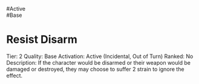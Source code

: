 #Active  
#Base 

# Resist Disarm
Tier: 2
Quality: Base
Activation: Active (Incidental, Out of Turn)
Ranked: No
Description: If the character would be disarmed or their weapon would be damaged or destroyed, they may choose to suffer 2 strain to ignore the effect.